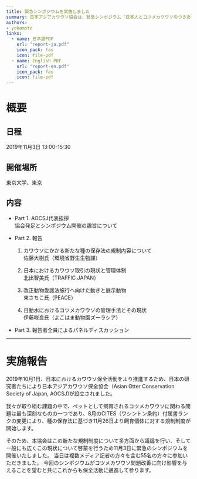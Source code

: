 ```yaml
---
title: 緊急シンポジウムを実施しました
summary: 日本アジアカワウソ協会は、緊急シンポジウム「日本人とコツメカワウソのつきあい方を考える　〜課せられる規制制度とその対応〜」を2019年11月3日に実施し、無事終了しました。
authors:
- yokamoto
links:
  - name: 日本語PDF
    url: "report-ja.pdf"
    icon_pack: fas
    icon: file-pdf
  - name: English PDF
    url: "report-en.pdf"
    icon_pack: fas
    icon: file-pdf
---
```


# 概要
## 日程
2019年11月3日 13:00-15:30

## 開催場所
東京大学、東京

## 内容
- Part 1. AOCSJ代表挨拶  
協会発足とシンポジウム開催の趣旨について

- Part 2. 報告
  1. カワウソにかかる新たな種の保存法の規制内容について  
  佐藤大樹氏（環境省野生生物課）

  2. 日本におけるカワウソ取引の現状と管理体制  
  北出智美氏（TRAFFIC JAPAN）

  3. 改正動物愛護法施行へ向けた動きと展示動物  
  東さちこ氏（PEACE）

  4. 日動水におけるコツメカワウソの管理手法とその現状  
  伊藤咲良氏（よこはま動物園ズーラシア）                    

- Part 3. 報告者全員によるパネルディスカッション

-----

# 実施報告
2019年10月1日、日本におけるカワウソ保全活動をより推進するため、日本の研究者たちにより日本アジアカワウソ保全協会（Asian Otter 
Conservation Society of Japan, AOCSJ)が設立されました。

我々が取り組む課題の中で、ペットとして飼育されるコツメカワウソに関わる問題は最も深刻なものの一つであり、8月のCITES（ワシントン条約）付属書ランクの変更により、種の保存法に基づき11月26日より飼育個体に対する規制制度が開始します。

そのため、本協会はこの新たな規制制度について多方面から議論を行い、そして一般にも広くこの現状について啓蒙を行うため11月3日に緊急のシンポジウムを開催いたしました。
当日は複数メディア記者の方々を含む55名の方々に参加いただきました。
今回のシンポジウムがコツメカワウソ問題改善に向け影響を与えることを望むと共にこれからも保全活動に邁進して参ります。


